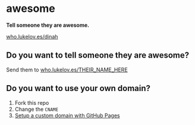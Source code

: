 awesome
=======

**Tell someone they are awesome.**

[who.lukelov.es/dinah](https://who.lukelov.es/dinah)

## Do you want to tell someone they are awesome?

Send them to [who.lukelov.es/THEIR_NAME_HERE](https://who.lukelov.es/THEIR_NAME_HERE)

## Do you want to use your own domain?

1. Fork this repo
2. Change the `CNAME`
3. [Setup a custom domain with GitHub Pages](https://help.github.com/articles/setting-up-a-custom-domain-with-pages)
